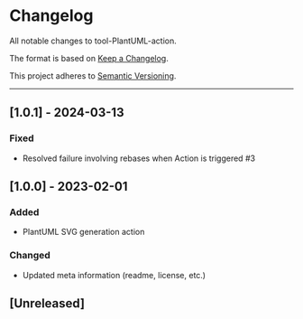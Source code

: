 # Changelog
All notable changes to tool-PlantUML-action.

The format is based on [Keep a Changelog](https://keepachangelog.com/en/1.0.0/).

This project adheres to [Semantic Versioning](https://semver.org/spec/v2.0.0.html).

---
## [1.0.1] - 2024-03-13
### Fixed
- Resolved failure involving rebases when Action is triggered #3

## [1.0.0] - 2023-02-01
### Added
- PlantUML SVG generation action
### Changed
- Updated meta information (readme, license, etc.)

## [Unreleased]
